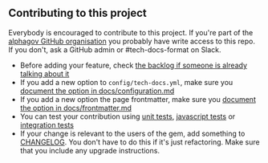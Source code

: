 ## Contributing to this project

Everybody is encouraged to contribute to this project. If you're part of the [alphagov GitHub organisation](https://www.github.com/alphagov) you probably have write access to this repo. If you don't, ask a GitHub admin or #tech-docs-format on Slack.

- Before adding your feature, check [the backlog if someone is already talking about it](https://github.com/alphagov/tech-docs-template/issues)
- If you add a new option to `config/tech-docs.yml`, make sure you [document the option in docs/configuration.md](docs/configuration.md)
- If you add a new option the page frontmatter, make sure you [document the option in docs/frontmatter.md](docs/configuration.md)
- You can test your contribution using [unit tests](spec/govuk_tech_docs), [javascript tests](spec/javascripts) or [integration tests](spec/features)
- If your change is relevant to the users of the gem, add something to [CHANGELOG](CHANGELOG.md). You don't have to do this if it's just refactoring. Make sure that you include any upgrade instructions.
